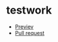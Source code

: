 # testwork

+ [Previev](https://github.com/tynindima/testwork)
+ [Pull request](https://github.com/tynindima/testwork/pulls)
